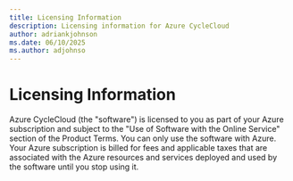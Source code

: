 ```yaml
---
title: Licensing Information
description: Licensing information for Azure CycleCloud
author: adriankjohnson
ms.date: 06/10/2025
ms.author: adjohnso
---
```


# Licensing Information

Azure CycleCloud (the "software") is licensed to you as part of your Azure subscription and subject to the "Use of Software with the Online Service" section of the Product Terms. You can only use the software with Azure. Your Azure subscription is billed for fees and applicable taxes that are associated with the Azure resources and services deployed and used by the software until you stop using it.
